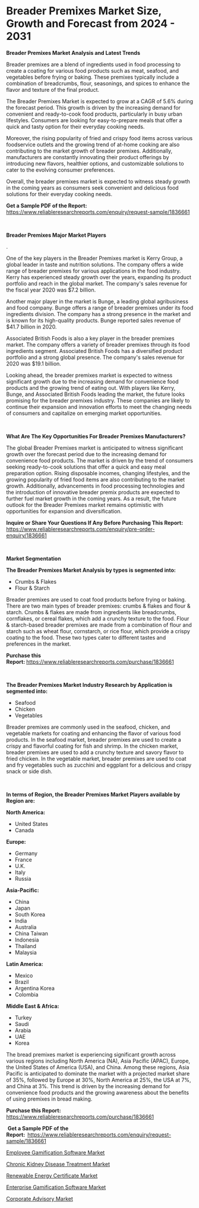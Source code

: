 <p><h1>Breader Premixes Market Size, Growth and Forecast from 2024 - 2031</h1></p><p><strong>Breader Premixes Market Analysis and Latest Trends</strong></p>
<p><p>Breader premixes are a blend of ingredients used in food processing to create a coating for various food products such as meat, seafood, and vegetables before frying or baking. These premixes typically include a combination of breadcrumbs, flour, seasonings, and spices to enhance the flavor and texture of the final product.</p><p>The Breader Premixes Market is expected to grow at a CAGR of 5.6% during the forecast period. This growth is driven by the increasing demand for convenient and ready-to-cook food products, particularly in busy urban lifestyles. Consumers are looking for easy-to-prepare meals that offer a quick and tasty option for their everyday cooking needs.</p><p>Moreover, the rising popularity of fried and crispy food items across various foodservice outlets and the growing trend of at-home cooking are also contributing to the market growth of breader premixes. Additionally, manufacturers are constantly innovating their product offerings by introducing new flavors, healthier options, and customizable solutions to cater to the evolving consumer preferences.</p><p>Overall, the breader premixes market is expected to witness steady growth in the coming years as consumers seek convenient and delicious food solutions for their everyday cooking needs.</p></p>
<p><strong>Get a Sample PDF of the Report:&nbsp;</strong> <a href="https://www.reliableresearchreports.com/enquiry/request-sample/1836661">https://www.reliableresearchreports.com/enquiry/request-sample/1836661</a></p>
<p>&nbsp;</p>
<p><strong>Breader Premixes Major Market Players</strong></p>
<p><p>.</p><p>One of the key players in the Breader Premixes market is Kerry Group, a global leader in taste and nutrition solutions. The company offers a wide range of breader premixes for various applications in the food industry. Kerry has experienced steady growth over the years, expanding its product portfolio and reach in the global market. The company's sales revenue for the fiscal year 2020 was $7.2 billion.</p><p>Another major player in the market is Bunge, a leading global agribusiness and food company. Bunge offers a range of breader premixes under its food ingredients division. The company has a strong presence in the market and is known for its high-quality products. Bunge reported sales revenue of $41.7 billion in 2020.</p><p>Associated British Foods is also a key player in the breader premixes market. The company offers a variety of breader premixes through its food ingredients segment. Associated British Foods has a diversified product portfolio and a strong global presence. The company's sales revenue for 2020 was $19.1 billion.</p><p>Looking ahead, the breader premixes market is expected to witness significant growth due to the increasing demand for convenience food products and the growing trend of eating out. With players like Kerry, Bunge, and Associated British Foods leading the market, the future looks promising for the breader premixes industry. These companies are likely to continue their expansion and innovation efforts to meet the changing needs of consumers and capitalize on emerging market opportunities.</p></p>
<p>&nbsp;</p>
<p><strong>What Are The Key Opportunities For Breader Premixes Manufacturers?</strong></p>
<p><p>The global Breader Premixes market is anticipated to witness significant growth over the forecast period due to the increasing demand for convenience food products. The market is driven by the trend of consumers seeking ready-to-cook solutions that offer a quick and easy meal preparation option. Rising disposable incomes, changing lifestyles, and the growing popularity of fried food items are also contributing to the market growth. Additionally, advancements in food processing technologies and the introduction of innovative breader premix products are expected to further fuel market growth in the coming years. As a result, the future outlook for the Breader Premixes market remains optimistic with opportunities for expansion and diversification.</p></p>
<p><strong>Inquire or Share Your Questions If Any Before Purchasing This Report:</strong> <a href="https://www.reliableresearchreports.com/enquiry/pre-order-enquiry/1836661">https://www.reliableresearchreports.com/enquiry/pre-order-enquiry/1836661</a></p>
<p>&nbsp;</p>
<p><strong>Market Segmentation</strong></p>
<p><strong>The Breader Premixes Market Analysis by types is segmented into:</strong></p>
<p><ul><li>Crumbs & Flakes</li><li>Flour & Starch</li></ul></p>
<p><p>Breader premixes are used to coat food products before frying or baking. There are two main types of breader premixes: crumbs & flakes and flour & starch. Crumbs & flakes are made from ingredients like breadcrumbs, cornflakes, or cereal flakes, which add a crunchy texture to the food. Flour & starch-based breader premixes are made from a combination of flour and starch such as wheat flour, cornstarch, or rice flour, which provide a crispy coating to the food. These two types cater to different tastes and preferences in the market.</p></p>
<p><strong>Purchase this Report:&nbsp;</strong><a href="https://www.reliableresearchreports.com/purchase/1836661">https://www.reliableresearchreports.com/purchase/1836661</a></p>
<p>&nbsp;</p>
<p><strong>The Breader Premixes Market Industry Research by Application is segmented into:</strong></p>
<p><ul><li>Seafood</li><li>Chicken</li><li>Vegetables</li></ul></p>
<p><p>Breader premixes are commonly used in the seafood, chicken, and vegetable markets for coating and enhancing the flavor of various food products. In the seafood market, breader premixes are used to create a crispy and flavorful coating for fish and shrimp. In the chicken market, breader premixes are used to add a crunchy texture and savory flavor to fried chicken. In the vegetable market, breader premixes are used to coat and fry vegetables such as zucchini and eggplant for a delicious and crispy snack or side dish.</p></p>
<p>&nbsp;</p>
<p><strong>In terms of Region, the Breader Premixes Market Players available by Region are:</strong></p>
<p>
    <p> <strong> North America: </strong>
        <ul>
            <li>United States</li>
            <li>Canada</li>
        </ul>
        </p> 
    <p> <strong> Europe: </strong>
        <ul>
            <li>Germany</li>
            <li>France</li>
            <li>U.K.</li>
            <li>Italy</li>
            <li>Russia</li>
        </ul>
        </p> 
    <p> <strong> Asia-Pacific: </strong>
        <ul>
            <li>China</li>
            <li>Japan</li>
            <li>South Korea</li>
            <li>India</li>
            <li>Australia</li>
            <li>China Taiwan</li>
            <li>Indonesia</li>
            <li>Thailand</li>
            <li>Malaysia</li>
        </ul>
        </p> 
    <p> <strong> Latin America: </strong>
        <ul>
            <li>Mexico</li>
            <li>Brazil</li>
            <li>Argentina Korea</li>
            <li>Colombia</li>
        </ul>
        </p> 
    <p> <strong> Middle East & Africa: </strong>
        <ul>
            <li>Turkey</li>
            <li>Saudi</li>
            <li>Arabia</li>
            <li>UAE</li>
            <li>Korea</li>
        </ul>
    </p>
    </p>
<p><p>The bread premixes market is experiencing significant growth across various regions including North America (NA), Asia Pacific (APAC), Europe, the United States of America (USA), and China. Among these regions, Asia Pacific is anticipated to dominate the market with a projected market share of 35%, followed by Europe at 30%, North America at 25%, the USA at 7%, and China at 3%. This trend is driven by the increasing demand for convenience food products and the growing awareness about the benefits of using premixes in bread making.</p></p>
<p><strong>Purchase this Report: </strong><a href="https://www.reliableresearchreports.com/purchase/1836661">https://www.reliableresearchreports.com/purchase/1836661</a></p>
<p>&nbsp;<strong>Get a Sample PDF of the Report:&nbsp;&nbsp;</strong><a href="https://www.reliableresearchreports.com/enquiry/request-sample/1836661">https://www.reliableresearchreports.com/enquiry/request-sample/1836661</a></p>
<p><strong></strong></p>
<p><p><a href="https://medium.com/@anamariaagolli86/employee-gamification-software-market-the-key-to-successful-business-strategy-forecast-till-2031-ce3126913947">Employee Gamification Software Market</a></p><p><a href="https://medium.com/@deniseharvey70/chronic-kidney-disease-treatment-market-insight-market-trends-growth-forecasted-from-2024-to-510e32197210">Chronic Kidney Disease Treatment Market</a></p><p><a href="https://medium.com/@loririce03/renewable-energy-certificate-market-analysis-its-cagr-market-segmentation-and-global-industry-1b25cfddc617">Renewable Energy Certificate Market</a></p><p><a href="https://medium.com/@anamariaagolli86/enterprise-gamification-software-market-share-evolution-and-market-growth-trends-2024-2031-222bff8d6e3e">Enterprise Gamification Software Market</a></p><p><a href="https://medium.com/@deniseharvey70/corporate-advisory-market-research-report-its-history-and-forecast-2024-to-2031-3a956397780b">Corporate Advisory Market</a></p></p>